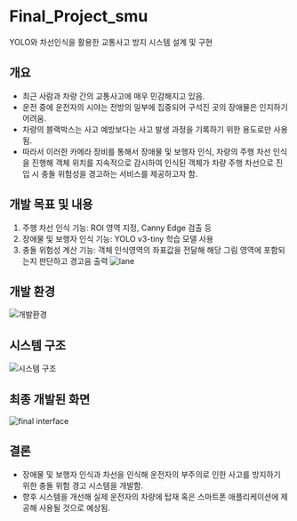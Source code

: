 # Final_Project_smu
YOLO와 차선인식을 활용한 교통사고 방지 시스템 설계 및 구현

## 개요
* 최근 사람과 차량 간의 교통사고에 매우 민감해지고 있음.
* 운전 중에 운전자의 시야는 전방의 일부에 집중되어 구석진 곳의 장애물은 인지하기 어려움.
* 차량의 블랙박스는 사고 예방보다는 사고 발생 과정을 기록하기 위한 용도로만 사용됨.
* 따라서 이러한 카메라 장비를 통해서 장애물 및 보행자 인식, 차량의 주행 차선 인식을 진행해 객체 위치를 지속적으로 감시하여 인식된 객체가 차량 주행 차선으로 진입 시 충돌 위험성을 경고하는 서비스를 제공하고자 함.

## 개발 목표 및 내용
1. 주행 차선 인식 기능: ROI 영역 지정, Canny Edge 검출 등
2. 장애물 및 보행자 인식 기능: YOLO v3-tiny 학습 모델 사용
3. 충돌 위험성 계산 기능: 객체 인식영역의 좌표값을 전달해 해당 그림 영역에 포함되는지 판단하고 경고음 출력 
![lane](https://user-images.githubusercontent.com/15725909/105295961-16a99c80-5bfd-11eb-8047-1af6c59b7923.png)

## 개발 환경
![개발환경](https://user-images.githubusercontent.com/15725909/105297600-7acc6080-5bfd-11eb-984b-5cd52a1cc7a0.png)

## 시스템 구조
![시스템 구조](https://user-images.githubusercontent.com/15725909/105293516-794e6880-5bfc-11eb-9c80-07d00ffbcd6b.jpg)

## 최종 개발된 화면
![final interface](https://user-images.githubusercontent.com/15725909/105293765-88351b00-5bfc-11eb-9400-97a821417c2a.png)

## 결론
* 장애물 및 보행자 인식과 차선을 인식해 운전자의 부주의로 인한 사고를 방지하기 위한 충돌 위험 경고 시스템을 개발함.
* 향후 시스템을 개선해 실제 운전자의 차량에 탑재 혹은 스마트폰 애플리케이션에 제공해 사용될 것으로 예상됨.
